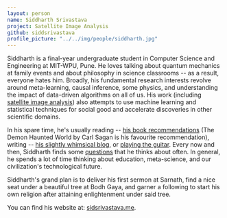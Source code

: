 ```yaml
---
layout: person
name: Siddharth Srivastava
project: Satellite Image Analysis
github: siddsrivastava
profile_picture: "../../img/people/siddharth.jpg"
---
```

Siddharth is a final-year undergraduate student in Computer Science and Engineering at MIT-WPU, Pune. He loves talking about quantum mechanics at family events and about philosophy in science classrooms -- as a result, everyone hates him. Broadly, his fundamental research interests revolve around meta-learning, causal inference, some physics, and understanding the impact of data-driven algorithms on all of us. His work (including [satellite image analysis](https://github.com/algoasylum/SatelliteImageAnalysis/)) also attempts to use machine learning and statistical techniques for social good and accelerate discoveries in other scientific domains.

 In his spare time, he's usually reading -- [his book recommendations](https://www.sidsrivastava.me/bookshelf) (The Demon Haunted World by Carl Sagan is his favourite recommendation), writing -- [his slightly whimsical blog](https://www.sidsrivastava.me/blog), or [playing the guitar](www.sidsrivastava.me/personal). Every now and then, Siddharth finds some [questions](www.sidsrivastava.me) that he thinks about often. In general, he spends a lot of time thinking about education, meta-science, and our civilization's technological future. 

Siddharth's grand plan is to deliver his first sermon at Sarnath, find a nice seat under a beautiful tree at Bodh Gaya, and garner a following to start his own religion after attaining enlightenment under said tree.

You can find his website at: [sidsrivastava.me](www.sidsrivastava.me).
